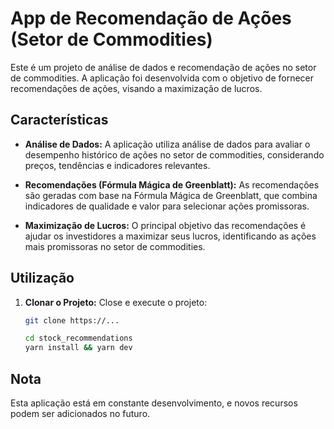 # App de Recomendação de Ações (Setor de Commodities)

Este é um projeto de análise de dados e recomendação de ações no setor de commodities. A aplicação foi desenvolvida com o objetivo de fornecer recomendações de ações, visando a maximização de lucros.

## Características

- **Análise de Dados:** A aplicação utiliza análise de dados para avaliar o desempenho histórico de ações no setor de commodities, considerando preços, tendências e indicadores relevantes.

- **Recomendações (Fórmula Mágica de Greenblatt):** As recomendações são geradas com base na Fórmula Mágica de Greenblatt, que combina indicadores de qualidade e valor para selecionar ações promissoras.

- **Maximização de Lucros:** O principal objetivo das recomendações é ajudar os investidores a maximizar seus lucros, identificando as ações mais promissoras no setor de commodities.

## Utilização
1. **Clonar o Projeto:** Close e execute o projeto:

   ```bash
   git clone https://...
   ```
   ```bash
   cd stock_recommendations
   yarn install && yarn dev
    ```

## Nota
Esta aplicação está em constante desenvolvimento, e novos recursos podem ser adicionados no futuro. 